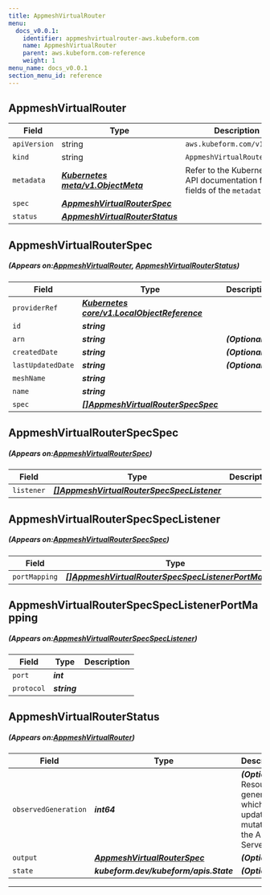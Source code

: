 ```yaml
---
title: AppmeshVirtualRouter
menu:
  docs_v0.0.1:
    identifier: appmeshvirtualrouter-aws.kubeform.com
    name: AppmeshVirtualRouter
    parent: aws.kubeform.com-reference
    weight: 1
menu_name: docs_v0.0.1
section_menu_id: reference
---
```


## AppmeshVirtualRouter
| Field | Type | Description |
| ------ | ----- | ----------- |
| `apiVersion` | string | `aws.kubeform.com/v1alpha1` |
|    `kind` | string | `AppmeshVirtualRouter` |
| `metadata` | ***[Kubernetes meta/v1.ObjectMeta](https://kubernetes.io/docs/reference/generated/kubernetes-api/v1.13/#objectmeta-v1-meta)***|Refer to the Kubernetes API documentation for the fields of the `metadata` field.|
| `spec` | ***[AppmeshVirtualRouterSpec](#AppmeshVirtualRouterSpec)***||
| `status` | ***[AppmeshVirtualRouterStatus](#AppmeshVirtualRouterStatus)***||
## AppmeshVirtualRouterSpec
##### (Appears on:[AppmeshVirtualRouter](#AppmeshVirtualRouter), [AppmeshVirtualRouterStatus](#AppmeshVirtualRouterStatus))
| Field | Type | Description |
| ------ | ----- | ----------- |
| `providerRef` | ***[Kubernetes core/v1.LocalObjectReference](https://kubernetes.io/docs/reference/generated/kubernetes-api/v1.13/#localobjectreference-v1-core)***||
| `id` | ***string***||
| `arn` | ***string***| ***(Optional)*** |
| `createdDate` | ***string***| ***(Optional)*** |
| `lastUpdatedDate` | ***string***| ***(Optional)*** |
| `meshName` | ***string***||
| `name` | ***string***||
| `spec` | ***[[]AppmeshVirtualRouterSpecSpec](#AppmeshVirtualRouterSpecSpec)***||
## AppmeshVirtualRouterSpecSpec
##### (Appears on:[AppmeshVirtualRouterSpec](#AppmeshVirtualRouterSpec))
| Field | Type | Description |
| ------ | ----- | ----------- |
| `listener` | ***[[]AppmeshVirtualRouterSpecSpecListener](#AppmeshVirtualRouterSpecSpecListener)***||
## AppmeshVirtualRouterSpecSpecListener
##### (Appears on:[AppmeshVirtualRouterSpecSpec](#AppmeshVirtualRouterSpecSpec))
| Field | Type | Description |
| ------ | ----- | ----------- |
| `portMapping` | ***[[]AppmeshVirtualRouterSpecSpecListenerPortMapping](#AppmeshVirtualRouterSpecSpecListenerPortMapping)***||
## AppmeshVirtualRouterSpecSpecListenerPortMapping
##### (Appears on:[AppmeshVirtualRouterSpecSpecListener](#AppmeshVirtualRouterSpecSpecListener))
| Field | Type | Description |
| ------ | ----- | ----------- |
| `port` | ***int***||
| `protocol` | ***string***||
## AppmeshVirtualRouterStatus
##### (Appears on:[AppmeshVirtualRouter](#AppmeshVirtualRouter))
| Field | Type | Description |
| ------ | ----- | ----------- |
| `observedGeneration` | ***int64***| ***(Optional)*** Resource generation, which is updated on mutation by the API Server.|
| `output` | ***[AppmeshVirtualRouterSpec](#AppmeshVirtualRouterSpec)***| ***(Optional)*** |
| `state` | ***kubeform.dev/kubeform/apis.State***| ***(Optional)*** |
---
